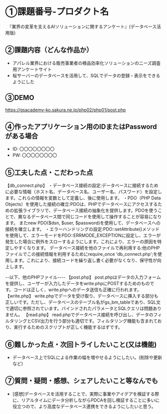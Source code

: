 # ①課題番号-プロダクト名

　『業界の変革を支えるAIソリューションに関するアンケート』(データベース活用版)

## ②課題内容（どんな作品か）

- アパレル業界における販売事業者の検品効率化ソリューションのニーズ調査用アンケートサイト
- 桜サーバーのデータベースを活用して、SQLでデータの登録・表示をできるようにした
  

## ③DEMO
https://gsacademy-ko.sakura.ne.jp/php02/php01/post.php


## ④作ったアプリケーション用のIDまたはPasswordがある場合

- ID: 〇〇〇〇〇〇〇〇
- PW: 〇〇〇〇〇〇〇〇

## ⑤工夫した点・こだわった点
【db_connect.php】
・データベース接続の設定:データベースに接続するために必要な情報（ホスト名、データベース名、ユーザー名、パスワード）を設定します。これらの情報を変数として定義し、後に使用します。
・PDO（PHP Data Objects）を使用した接続の確立:PDOは、PHPでデータベースにアクセスするための拡張ライブラリで、データベース接続の抽象化を提供します。PDOを使うことで、異なるデータベース間で同じコードを使用して操作することが容易になります。
またnew PDO($dsn, $user, $password)を使用して、データベースへの接続を確立します。
・エラーハンドリングの設定:PDO::setAttribute()メソッドを使用して、エラーモードをPDO::ERRMODE_EXCEPTIONに設定し、エラーが発生した場合に例外をスローするようにします。これにより、エラーの原因を特定しやすくなります。
データベース接続を他のファイルで再利用する:他のPHPファイルでこの接続情報を利用するためにrequire_once 'db_connect.php';を使用します。これにより、接続コードを繰り返し書く必要がなくなり、保守性が向上します。

--以下、他のPHPファイル----
【post.php】
post.phpはデータの入力フォームを提供し、ユーザーが入力したデータをwrite.phpにPOSTするためのものです。コードは正しく、write.phpへのデータ送信も正確に行われます。
【write.php】
write.phpでデータを受け取り、データベースに挿入する部分も正しいです。ただし、データベースのテーブル名がgs_bm_tableであり、SQL文で適切に参照されています。バインドされたパラメータとSQLクエリは問題ありません。
【read.php】
read.phpでデータベース接続を呼び出し、データのフィルタリングとCSV出力を行う部分も適切です。フィルタリング機能も含まれており、実行するためのスクリプトが正しく機能するはずです。


## ⑥難しかった点・次回トライしたいこと(又は機能)
-  データベース上でSQLによる作業の幅を増やせるようにしたい。(削除や更新など)


## ⑦質問・疑問・感想、シェアしたいこと等なんでも
- [感想]データベースを活用することで、実際に事業やアイデアを検証する際に、リアルタイムにデータ分析しながらPDCAを回し検証することに多いに役立つので、より高度なデータベース連携をできるようにしたいと思う。

